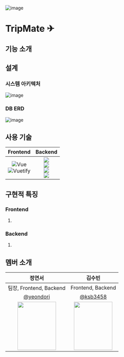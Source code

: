 ![image]()
# TripMate ✈

## 


## 기능 소개

### 


### 


### 


### 

### 

## 설계

### 시스템 아키텍처
![image]()

### DB ERD
![image]()


## 사용 기술
|Frontend|Backend|
|:---:|:---:|
|<img alt="Vue" src ="https://img.shields.io/badge/Vue-F05138.svg?&style=for-the-badge&logo=vuedotjs&logoColor=white"/><br><img alt="Vuetify" src ="https://img.shields.io/badge/Vuetify-F1007E.svg?&style=for-the-badge&logo=vuetify&logoColor=white"/> |<img src="https://img.shields.io/badge/java-007396?style=for-the-badge&logo=OpenJDK&logoColor=white"><br><img src="https://img.shields.io/badge/springboot-6DB33F?style=for-the-badge&logo=springboot&logoColor=white"><br><img src="https://img.shields.io/badge/hibernate-59666C?style=for-the-badge&logo=hibernate&logoColor=white"> <br> <img src="https://img.shields.io/badge/MySQL-4479A1?style=for-the-badge&logo=MySQL&logoColor=white">|

## 구현적 특징

### Frontend
1.

### Backend
1. 


## 멤버 소개
|정연서|김수빈|
|:----:|:----:|
|팀장, Frontend, Backend|Frontend, Backend|
|[@yeondori](https://github.com/yeondori)|[@ksb3458](https://github.com/orgs/enjoyTrip11/people/ksb3458)|
| <img src = "https://github.com/user-attachments/assets/ef45be79-0342-4d18-bd78-bf86388824d4" width ="120" height = "150">| <img src = "https://avatars.githubusercontent.com/u/86918962?s=96&v=4" width ="120" height = "150">|

